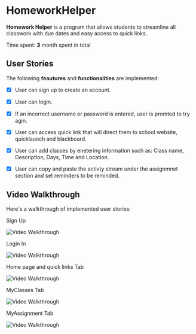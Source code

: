 # HomeworkHelper

**Homework Helper** is a program that allows students to streamline all classwork with due dates and easy access to quick links.

Time spent: **3** month spent in total

## User Stories

The following **feautures** and **functionalities** are implemented:

- [x] User can sign up to create an account.
- [x] User can login. 
- [x] If an incorrect username or password is entered, user is promted to try agin.
- [x] User can access quick link that will direct them to school website, quicklaunch and blackboard.
- [x] User can add classes by enetering information such as: Class name, Description, Days, Time and Location.
- [x] User can copy and paste the activty stream under the assignmnet section and set reminders to be reminded.


## Video Walkthrough

Here's a walkthrough of implemented user stories:

Sign Up

<img src='http://g.recordit.co/G8a4QVYmen.gif' title='Video Walkthrough' width='' alt='Video Walkthrough' />

Login In 

<img src='http://g.recordit.co/OH16JLvpxK.gif' title='Video Walkthrough' width='' alt='Video Walkthrough' />

Home page and quick links Tab

<img src='http://g.recordit.co/vFKforaYvJ.gif' title='Video Walkthrough' width='' alt='Video Walkthrough' />

MyClasses Tab

<img src='http://g.recordit.co/rUiddxTt8e.gif' title='Video Walkthrough' width='' alt='Video Walkthrough' />

MyAssignment Tab

<img src='http://g.recordit.co/HvR55OCu59.gif' title='Video Walkthrough' width='' alt='Video Walkthrough' />



